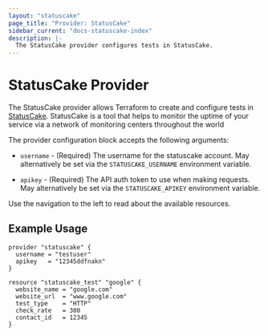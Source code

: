 ```yaml
---
layout: "statuscake"
page_title: "Provider: StatusCake"
sidebar_current: "docs-statuscake-index"
description: |-
  The StatusCake provider configures tests in StatusCake.
---
```


# StatusCake Provider

The StatusCake provider allows Terraform to create and configure tests in [StatusCake](https://www.statuscake.com/). StatusCake is a tool that helps to
monitor the uptime of your service via a network of monitoring centers throughout the world

The provider configuration block accepts the following arguments:

* ``username`` - (Required) The username for the statuscake account. May alternatively be set via the
  ``STATUSCAKE_USERNAME`` environment variable.

* ``apikey`` - (Required) The API auth token to use when making requests. May alternatively
  be set via the ``STATUSCAKE_APIKEY`` environment variable.

Use the navigation to the left to read about the available resources.

## Example Usage

```
provider "statuscake" {
  username = "testuser"
  apikey   = "12345ddfnakn"
}

resource "statuscake_test" "google" {
  website_name = "google.com"
  website_url  = "www.google.com"
  test_type    = "HTTP"
  check_rate   = 300
  contact_id   = 12345
}
```
